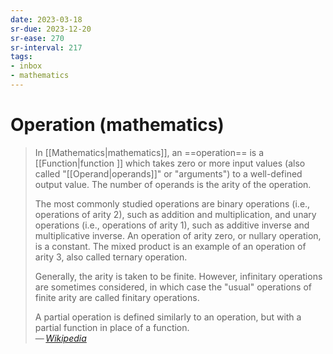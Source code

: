 ```yaml
---
date: 2023-03-18
sr-due: 2023-12-20
sr-ease: 270
sr-interval: 217
tags:
- inbox
- mathematics
---
```


# Operation (mathematics)

> In [[Mathematics|mathematics]], an ==operation== is a [[Function|function ]]
> which takes zero or more input values (also called "[[Operand|operands]]" or
> "arguments") to a well-defined output value. The number of operands is the
> arity of the operation.
>
> The most commonly studied operations are binary operations (i.e., operations
> of arity 2), such as addition and multiplication, and unary operations (i.e.,
> operations of arity 1), such as additive inverse and multiplicative inverse.
> An operation of arity zero, or nullary operation, is a constant. The mixed
> product is an example of an operation of arity 3, also called ternary
> operation.
>
> Generally, the arity is taken to be finite. However, infinitary operations are
> sometimes considered, in which case the "usual" operations of finite arity are
> called finitary operations.
>
> A partial operation is defined similarly to an operation, but with a partial
> function in place of a function.\
> — <cite>[Wikipedia](https://en.wikipedia.org/wiki/Operation_\(mathematics\))</cite>

